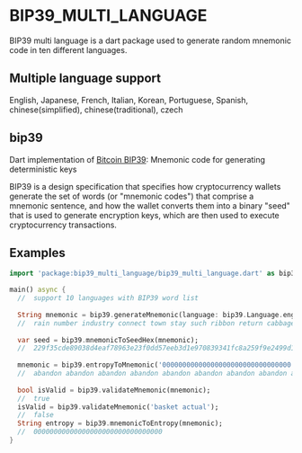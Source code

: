 # BIP39_MULTI_LANGUAGE
BIP39 multi language is a dart package used to generate random mnemonic code in ten different languages.

## Multiple language support
English, Japanese, French, Italian, Korean, Portuguese, Spanish, chinese(simplified), chinese(traditional), czech

## bip39
Dart implementation of [Bitcoin BIP39](https://github.com/bitcoin/bips/blob/master/bip-0039.mediawiki): Mnemonic code for generating deterministic keys

BIP39 is a design specification that specifies how cryptocurrency wallets generate the set of words (or "mnemonic codes") that comprise a mnemonic sentence, and how the wallet converts them into a binary "seed" that is used to generate encryption keys, which are then used to execute cryptocurrency transactions.

## Examples

```dart
import 'package:bip39_multi_language/bip39_multi_language.dart' as bip39;

main() async {
  //  support 10 languages with BIP39 word list
  
  String mnemonic = bip39.generateMnemonic(language: bip39.Language.english);
  //  rain number industry connect town stay such ribbon return cabbage bus spy
  
  var seed = bip39.mnemonicToSeedHex(mnemonic);
  //  229f35cde89038d4eaf78963e23f0dd57eeb3d1e970839341fc8a259f9e2499d152de1cb96d42c28f1eb2b953837111e6aedc819c759e1e599cf5534e0a4a659
  
  mnemonic = bip39.entropyToMnemonic('00000000000000000000000000000000');
  //  abandon abandon abandon abandon abandon abandon abandon abandon abandon abandon abandon about
  
  bool isValid = bip39.validateMnemonic(mnemonic);
  //  true
  isValid = bip39.validateMnemonic('basket actual');
  //  false
  String entropy = bip39.mnemonicToEntropy(mnemonic);
  //  00000000000000000000000000000000
}
```


